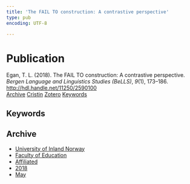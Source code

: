 ```yaml
---
title: 'The FAIL TO construction: A contrastive perspective'
type: pub
encoding: UTF-8

---
```

<h1>Publication</h1>
<article id="csl-bib-container-UG8PHZ7B" class="csl-bib-container">
  <div class="csl-bib-body"> <div class="csl-entry">Egan, T. L. (2018). The FAIL TO construction: A contrastive perspective. <i>Bergen Language and Linguistics Studies (BeLLS)</i>, <i>9</i>(1), 173–186. <a href="http://hdl.handle.net/11250/2590100">http://hdl.handle.net/11250/2590100</a></div> </div>
  <div class="csl-bib-buttons">
    <a href="#taxonomy-article-UG8PHZ7B" alt="archive" class="csl-bib-button">Archive</a>
    <a href="https://app.cristin.no/results/show.jsf?id=1584720" alt="Cristin" class="csl-bib-button">Cristin</a>
    <a href="http://zotero.org/groups/5881554/items/UG8PHZ7B" alt="Zotero" class="csl-bib-button">Zotero</a>
    <a href="#keywords-article-UG8PHZ7B" alt="keywords" class="csl-bib-button">Keywords</a>
  </div>
  <div id="csl-bib-meta-container-UG8PHZ7B"></div>
</article>
<div id="csl-bib-meta-UG8PHZ7B" class="csl-bib-meta">
  <article id="keywords-article-UG8PHZ7B" class="keywords-article">
    <h1>Keywords</h1>
    
  </article>
  <article id="taxonomy-article-UG8PHZ7B" class="taxonomy-article">
    <h1>Archive</h1>
    <ul>
      <li><a href="{{< params subfolder >}}en/archive/?key=3DCRN523">University of Inland Norway</a></li>
      <li><a href="{{< params subfolder >}}en/archive/?key=WYNZA47F">Faculty of Education</a></li>
      <li><a href="{{< params subfolder >}}en/archive/?key=2ZAN5K7T">Affiliated</a></li>
      <li><a href="{{< params subfolder >}}en/archive/?key=QU482WF9">2018</a></li>
      <li><a href="{{< params subfolder >}}en/archive/?key=UDTELPG3">May</a></li>
    </ul>
  </article>
</div>
